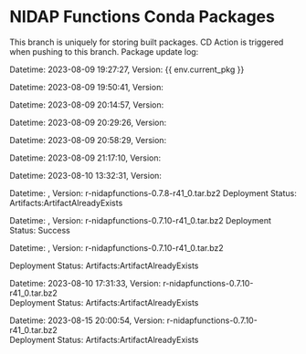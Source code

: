 # NIDAP Functions Conda Packages
This branch is uniquely for storing built packages.
CD Action is triggered when pushing to this branch.
Package update log:


Datetime: 2023-08-09 19:27:27, Version:  {{ env.current_pkg }}

Datetime: 2023-08-09 19:50:41, Version:  

Datetime: 2023-08-09 20:14:57, Version:  

Datetime: 2023-08-09 20:29:26, Version:  

Datetime: 2023-08-09 20:58:29, Version:  

Datetime: 2023-08-09 21:17:10, Version:  

Datetime: 2023-08-10 13:32:31, Version:  

Datetime: , Version:  r-nidapfunctions-0.7.8-r41_0.tar.bz2
Deployment Status: Artifacts:ArtifactAlreadyExists

Datetime: , Version:  r-nidapfunctions-0.7.10-r41_0.tar.bz2
Deployment Status: Success

Datetime: , Version:  r-nidapfunctions-0.7.10-r41_0.tar.bz2

Deployment Status: Artifacts:ArtifactAlreadyExists

Datetime: 2023-08-10 17:31:33, Version:  r-nidapfunctions-0.7.10-r41_0.tar.bz2
<br>Deployment Status: Artifacts:ArtifactAlreadyExists

Datetime: 2023-08-15 20:00:54, Version:  r-nidapfunctions-0.7.10-r41_0.tar.bz2
<br>Deployment Status: Artifacts:ArtifactAlreadyExists
